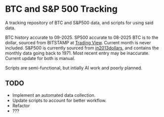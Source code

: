 # BTC and S&P 500 Tracking
A tracking repository of BTC and S&amp;P500 data, and scripts for using said data.

BTC history accurate to 09-2025. SP500 accurate to 08-2025
BTC is to the dollar, sourced from BITSTAMP at [Trading View](https://www.tradingview.com). Current month is never included.
S&P500 is currently sourced from [in2013dollars](https://www.in2013dollars.com/us-economy/s-p-500-price), and contains the monthly data going back to 1971. Most recent entry may be inaccurate.
Current update for both is manual.

Scripts are semi-functional, but intially AI work and poorly planned.

## TODO
- Implement an automated data collection.
- Update scripts to account for better workflow.
- Refactor
- ???